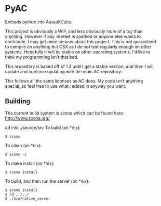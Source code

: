 PyAC
====

Embeds python into AssaultCube.


  This project is obviously a WIP, and less obviously more of a toy than
anything. However if any interest is sparked or anyone else wants to
contribute, I may get more serious about this project. This is not
guaranteed to compile on anything but OSX as I do not test regularly enough on other systems. Hopefully it will be stable on other operating systems, I'd like to think my programming isn't that bad.

  This repository is based off of 1.2 until I get a stable version, and then I will update and continue updating with the main AC repository.

  This follows all the same licenses as AC does. My code isn't anything
special, so feel free to use what I added in anyway you want.


Building
--------

The current build system is scons which can be found here: http://www.scons.org/

cd into ./source/src
To build (on *nix):

	$ scons

To clean (on *nix):

	$ scons -c

To make install (on *nix):

	$ scons install

To build, and then run the server (on *nix):

	$ scons install
	$ cd ../../
	$ ./bin/native_server
	